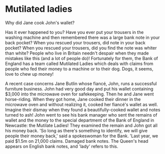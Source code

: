 # Mutilated ladies

Why did Jane cook John's wallet?

Has it ever happened to you? Have you ever put your trousers in the washing machine and then remembered there was a large bank note in your back pocket? When you rescued your trousers, did note in your back pocket? When you rescued your trousers, did you find the note was whiter than white? People who live in Britain needn't despair when they made mistakes like this (and a lot of people do)! Fortunately for them, the Bank of England has a team called Mutilated Ladies which deals with claims from people who fed their money to a machine or to their dog. Dogs, it seems, love to chew up money!

A recent case concerns Jane Butlin whose fiancé, John, runs a successful furniture business. John had very good day and put his wallet containing $3,000 into the microwave oven for safekeeping. Then he and Jane went horse-riding. When they got home, Jane cooked their dinner in the microwave oven and without realizing it, cooked her fiancé's wallet as well. Imagine their dismay when they found a beautifully-cooked wallet and notes turned to ash! John went to see his bank manager who sent the remains of wallet and the money to the special department of the Bank of England in Newcastle: the Mutilate Ladies! They examined the remain and John got all his money back. 'So long as there's something to identify, we will give people their money back,' said a spokeswoman for the Bank. 'Last year, we paid $1.5m on 21,000 claims. Damaged bank notes. The Queen's head appears on English bank notes, and 'lady' refers to this.
